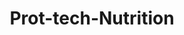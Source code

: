 ---
title: "Prot-tech-Nutrition"
url: /agen/prot-tech-nutrition/
shop: les compléments alimentaires
---